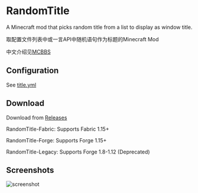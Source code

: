 # RandomTitle
A Minecraft mod that picks random title from a list to display as window title.

取配置文件列表中或一言API中随机语句作为标题的Minecraft Mod

中文介绍见[MCBBS](https://www.mcbbs.net/thread-980991-1-1.html)

## Configuration
See [title.yml](https://github.com/PercyDan54/RandomTitle/blob/master/src/main/resources/title.yml)

## Download
Download from [Releases](https://github.com/PercyDan54/RandomTitle/releases)

RandomTitle-Fabric: Supports Fabric 1.15+

RandomTitle-Forge: Supports Forge 1.15+

RandomTitle-Legacy: Supports Forge 1.8-1.12 (Deprecated)

## Screenshots
![screenshot](https://s1.ax1x.com/2020/06/03/tdvoYd.png)
